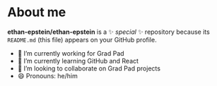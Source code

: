# About me


**ethan-epstein/ethan-epstein** is a ✨ _special_ ✨ repository because its `README.md` (this file) appears on your GitHub profile.

- 🔭 I’m currently working for Grad Pad
- 🌱 I’m currently learning GitHub and React
- 👯 I’m looking to collaborate on Grad Pad projects
- 😄 Pronouns: he/him
